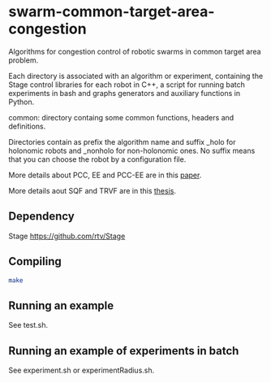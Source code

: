 # swarm-common-target-area-congestion
Algorithms for congestion control of robotic swarms in common target area problem. 

Each directory is associated with an algorithm or experiment, containing the Stage control libraries for each robot in C++, a script for running batch experiments in bash and graphs generators and auxiliary functions in Python.

common: directory containg some common functions, headers and definitions.

Directories contain as prefix the algorithm name and suffix _holo for holonomic robots and _nonholo for non-holonomic ones. No suffix means that you can choose the robot by a configuration file.

More details about PCC, EE and PCC-EE are in this [paper](https://link.springer.com/article/10.1007/s10514-016-9577-x).

More details aout SQF and TRVF are in this [thesis](https://www.research.lancs.ac.uk/portal/services/downloadRegister/401931354/2023passosphd.pdf).

## Dependency
Stage 
https://github.com/rtv/Stage

## Compiling
```sh
make
```

## Running an example
See test.sh.

## Running an example of experiments in batch
See experiment.sh or experimentRadius.sh.
